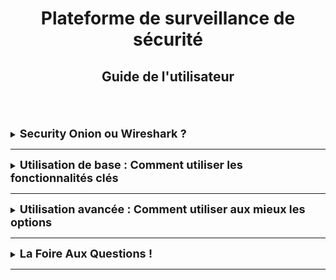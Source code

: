 <div align="center"><h1>Plateforme de surveillance de sécurité</h1></div>
<div align="center"><h2>Guide de l'utilisateur</h2></div>
<br>
<br>
<br>

<details>
<summary><strong><font size="+1">Security Onion ou Wireshark ?</font></strong></summary>

### Security Onion
[Security Onion](https://securityonionsolutions.com/) est un outils pour détecter, surveiller et réagir immédiatement aux incidents de sécurité sur votre réseau.

### Wireshark
[Wireshark](https://www.wireshark.org/) est un outils de surveillance réseau. Il capture les flux en direct et permet de les analyser ensuite. Il prend en charge les principaux protocoles de chiffrement, afin de pouvoir comprendre les flux malgré les dispositifs de sécurité en place.

### Comparaison
Contrairement à Security Onion où tout est automatisé, un employé doit constamment être besoin pour l'utilisation de Wireshark pour pouvoir analyser le flux. <br>
C'est pourquoi pour notre projet, nous utiliserons Security Onion pour plus de practicité.

</details>
<HR>




<details>
<summary><strong><font size="+1">Utilisation de base : Comment utiliser les fonctionnalités clés</font></strong></summary>
TEXTE

</details>
<HR>






<details>
<summary><strong><font size="+1">Utilisation avancée : Comment utiliser aux mieux les options</font></strong></summary>
TEXTE

</details>
<HR>







<details>
<summary><strong><font size="+1">La Foire Aux Questions !</font></strong></summary>
TEXTE
  
</details>
<HR>

